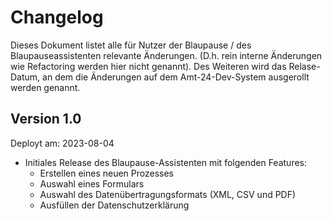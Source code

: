 # Changelog

Dieses Dokument listet alle für Nutzer der Blaupause / des Blaupauseassistenten relevante Änderungen. (D.h. rein
interne Änderungen wie Refactoring werden hier nicht genannt). Des Weiteren wird das Relase-Datum, an dem die Änderungen
auf dem Amt-24-Dev-System ausgerollt werden genannt.

## Version 1.0

Deployt am: 2023-08-04

- Initiales Release des Blaupause-Assistenten mit folgenden Features:
    - Erstellen eines neuen Prozesses
    - Auswahl eines Formulars
    - Auswahl des Datenübertragungsformats (XML, CSV und PDF)
    - Ausfüllen der Datenschutzerklärung
